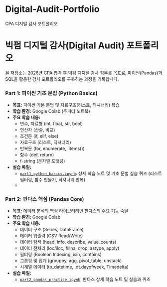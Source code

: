 # Digital-Audit-Portfolio
CPA 디지털 감사 포트폴리오

# 빅펌 디지털 감사(Digital Audit) 포트폴리오

본 저장소는 2026년 CPA 합격 후 빅펌 디지털 감사 직무를 목표로,
파이썬(Pandas)과 SQL을 활용한 감사 포트폴리오를 구축하는 과정을 기록합니다.

### Part 1: 파이썬 기초 문법 (Python Basics)

- **목표:** 파이썬 기본 문법 및 자료구조(리스트, 딕셔너리) 복습
- **학습 환경:** Google Colab (주피터 노트북)
- **주요 학습 내용:**
    - 변수, 자료형 (int, float, str, bool)
    - 연산자 (산술, 비교)
    - 조건문 (if, elif, else)
    - 자료구조 (리스트, 딕셔너리)
    - 반복문 (for, enumerate, .items())
    - 함수 (def, return)
    - f-string (문자열 포맷팅)    
- **실습 파일:**
    - [`part1_python_basics.ipynb`](./part1_python_basics.ipynb): 상세 학습 노트 및 기초 문법 실습 퀴즈 (리스트 필터링, 함수 만들기, 딕셔너리 반복)
    - 
### Part 2: 판다스 핵심 (Pandas Core)

- **목표:** 데이터 분석의 핵심 라이브러리인 판다스의 주요 기능 숙달
- **학습 환경:** Google Colab
- **주요 학습 내용:**
    - 데이터 구조 (Series, DataFrame)
    - 데이터 입출력 (CSV Read/Write)
    - 데이터 탐색 (head, info, describe, value_counts)
    - 데이터 전처리 (loc/iloc, fillna, drop, astype, apply)
    - 필터링 (Boolean Indexing, isin, contains)
    - 그룹핑 및 집계 (groupby, agg, pivot_table, unstack)
    - 시계열 데이터 (to_datetime, .dt.dayofweek, Timedelta)
- **실습 파일:**
    - [`part2_pandas_practice.ipynb`](./part2_pandas_practice.ipynb): 판다스 상세 학습 노트 및 실습과 퀴즈
